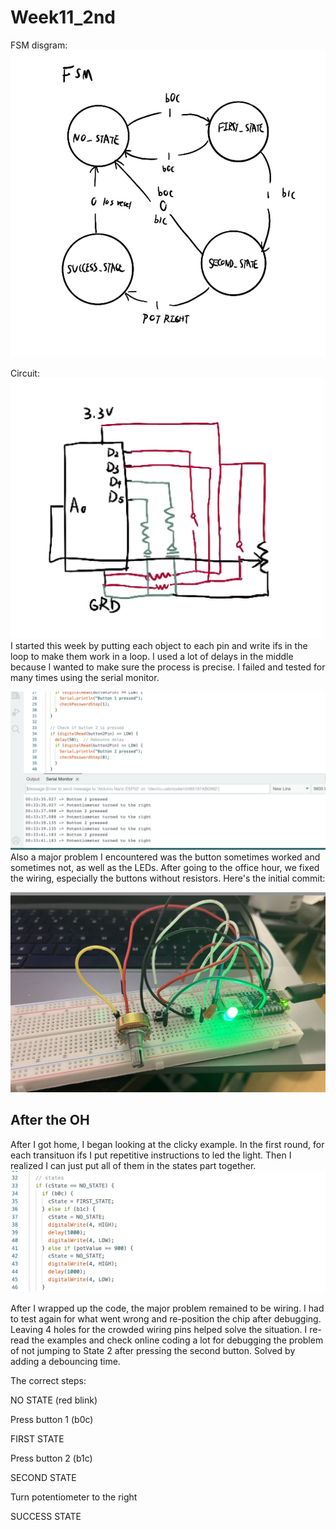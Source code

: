 # Week11_2nd
 FSM disgram: 
![image description](./1.jpg)

Circuit:
![image description](./2.jpg)
I started this week by putting each object to each pin and write ifs in the loop to make them work in a loop. I used a lot of delays in the middle because I wanted to make sure the process is precise. I failed and tested for many times using the serial monitor.

![image description](./3.png)
Also a major problem I encountered was the button sometimes worked and sometimes not, as well as the LEDs. After going to the office hour, we fixed the wiring, especially the buttons without resistors. Here's the initial commit:
  
![image description](./4.png)

## After the OH
After I got home, I began looking at the clicky example. In the first round, for each transituon ifs I put repetitive instructions to led the light. Then I realized I can just put all of them in the states part together. 
![image description](./6.png)

After I wrapped up the code, the major problem remained to be wiring. I had to test again for what went wrong and re-position the chip after debugging. Leaving 4 holes for the crowded wiring pins helped solve the situation. I re-read the examples and check online coding a lot for debugging the problem of not jumping to State 2 after pressing the second button. Solved by adding a debouncing time. 
  

The correct steps:
  
NO STATE (red blink)
  
Press button 1 (b0c)
  
FIRST STATE
  
Press button 2 (b1c)
  
SECOND STATE
  
Turn potentiometer to the right
  
SUCCESS STATE

